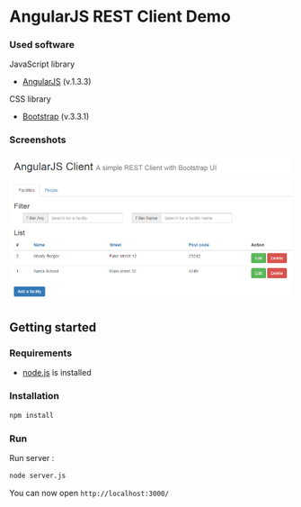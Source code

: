 # AngularJS REST Client Demo

### Used software

JavaScript library

* [AngularJS](http://angularjs.org) (v.1.3.3)

CSS library

* [Bootstrap](http://getbootstrap.com) (v.3.3.1)

### Screenshots

![main](_screenshots/main.png)


## Getting started

### Requirements

* [node.js](http://nodejs.org/) is installed


### Installation

```sh
npm install
```

### Run

Run server :
```sh
node server.js
```

You can now open `http://localhost:3000/`